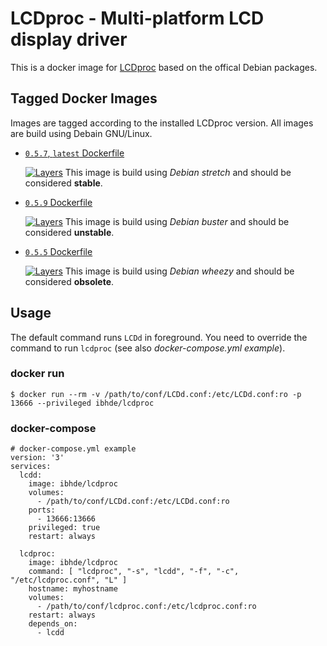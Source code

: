 # LCDproc - Multi-platform LCD display driver

This is a docker image for [LCDproc](https://github.com/lcdproc/lcdproc) based
on the offical Debian packages.


## Tagged Docker Images

Images are tagged according to the installed LCDproc version. All images are build using Debain GNU/Linux.

* [`0.5.7`, `latest` Dockerfile](https://github.com/DE-IBH/lcdproc-docker/blob/master/lcdproc-0.5.7-debian/Dockerfile)

  [![Layers](https://images.microbadger.com/badges/image/ibhde/lcdproc:latest.svg)](https://images.microbadger.com/badges/image/ibhde/lcdproc:latest)
  This image is build using *Debian stretch* and should be considered **stable**.

* [`0.5.9` Dockerfile](https://github.com/DE-IBH/lcdproc-docker/blob/master/lcdproc-0.5.9-debian/Dockerfile)

  [![Layers](https://images.microbadger.com/badges/image/ibhde/lcdproc:0.5.9.svg)](https://images.microbadger.com/badges/image/ibhde/lcdproc:0.5.9)
  This image is build using *Debian buster* and should be considered **unstable**.


* [`0.5.5` Dockerfile](https://github.com/DE-IBH/lcdproc-docker/blob/master/lcdproc-0.5.5-debian/Dockerfile)

  [![Layers](https://images.microbadger.com/badges/image/ibhde/lcdproc:0.5.5.svg)](https://images.microbadger.com/badges/image/ibhde/lcdproc:0.5.5)
  This image is build using *Debian wheezy* and should be considered **obsolete**.


## Usage

The default command runs `LCDd` in foreground. You need to override the command to run `lcdproc` (see also *docker-compose.yml example*).

### docker run

```
$ docker run --rm -v /path/to/conf/LCDd.conf:/etc/LCDd.conf:ro -p 13666 --privileged ibhde/lcdproc
```

### docker-compose

```
# docker-compose.yml example
version: '3'
services:
  lcdd:
    image: ibhde/lcdproc
    volumes:
      - /path/to/conf/LCDd.conf:/etc/LCDd.conf:ro
    ports:
      - 13666:13666
    privileged: true
    restart: always

  lcdproc:
    image: ibhde/lcdproc
    command: [ "lcdproc", "-s", "lcdd", "-f", "-c", "/etc/lcdproc.conf", "L" ]
    hostname: myhostname
    volumes:
      - /path/to/conf/lcdproc.conf:/etc/lcdproc.conf:ro
    restart: always
    depends_on:
      - lcdd
```
